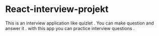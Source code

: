 # React-interview-projekt
This is an interview application like quizlet . You can make question and answer it . with this app you can practice interview questions . 

